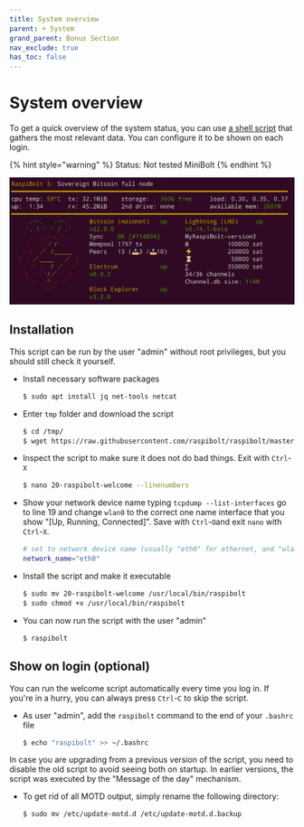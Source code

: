 ```yaml
---
title: System overview
parent: + System
grand_parent: Bonus Section
nav_exclude: true
has_toc: false
---
```


# System overview

To get a quick overview of the system status, you can use [a shell script](https://github.com/raspibolt/raspibolt/blob/master/resources/20-raspibolt-welcome) that gathers the most relevant data. You can configure it to be shown on each login.

{% hint style="warning" %}
Status: Not tested MiniBolt
{% endhint %}

![](../../images/system-overview.png)

## Installation

This script can be run by the user "admin" without root privileges, but you should still check it yourself.

*   Install necessary software packages

    ```sh
    $ sudo apt install jq net-tools netcat
    ```
*   Enter `tmp` folder and download the script

    ```sh
    $ cd /tmp/
    $ wget https://raw.githubusercontent.com/raspibolt/raspibolt/master/resources/20-raspibolt-welcome
    ```
*   Inspect the script to make sure it does not do bad things. Exit with `Ctrl`-`X`

    ```sh
    $ nano 20-raspibolt-welcome --linenumbers
    ```
*   Show your network device name typing `tcpdump --list-interfaces` go to line 19 and change `wlan0` to the correct one name interface that you show "\[Up, Running, Connected]". Save with `Ctrl`-`O`and exit `nano` with `Ctrl`-`X`.

    ```sh
    # set to network device name (usually "eth0" for ethernet, and "wlan0" for wifi)
    network_name="eth0"
    ```
*   Install the script and make it executable

    ```sh
    $ sudo mv 20-raspibolt-welcome /usr/local/bin/raspibolt
    $ sudo chmod +x /usr/local/bin/raspibolt
    ```
*   You can now run the script with the user "admin"

    ```sh
    $ raspibolt
    ```

## Show on login (optional)

You can run the welcome script automatically every time you log in. If you're in a hurry, you can always press `Ctrl`-`C` to skip the script.

*   As user "admin", add the `raspibolt` command to the end of your `.bashrc` file

    ```sh
    $ echo "raspibolt" >> ~/.bashrc
    ```

In case you are upgrading from a previous version of the script, you need to disable the old script to avoid seeing both on startup. In earlier versions, the script was executed by the "Message of the day" mechanism.

*   To get rid of all MOTD output, simply rename the following directory:

    ```sh
    $ sudo mv /etc/update-motd.d /etc/update-motd.d.backup
    ```
